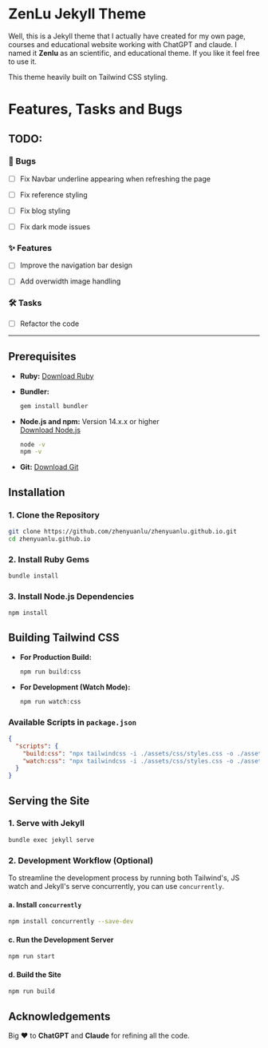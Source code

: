 # ZenLu  Jekyll Theme

Well, this is a Jekyll theme that I actually have created for my own page, courses and educational website working with ChatGPT and claude. I named it **Zenlu** as an scientific, and educational theme. If you like it feel free to use it.

This theme heavily built on Tailwind CSS styling. 

# Features, Tasks and Bugs

## TODO:

### &#128029; Bugs
- [ ] Fix Navbar underline appearing when refreshing the page 
- [ ] Fix reference styling 
- [ ] Fix blog styling 
- [ ] Fix dark mode issues 


### &#10024; Features
- [ ] Improve the navigation bar design 
- [ ] Add overwidth image handling 


###  &#128736; Tasks
- [ ] Refactor the code 


---

## Prerequisites

- **Ruby:** 
  [Download Ruby](https://www.ruby-lang.org/en/downloads/)

- **Bundler:**

  ```bash
  gem install bundler
  ```

- **Node.js and npm:** Version 14.x.x or higher  
  [Download Node.js](https://nodejs.org/)  

  ```bash
  node -v
  npm -v
  ```

- **Git:** 
  [Download Git](https://git-scm.com/downloads)

## Installation

### 1. Clone the Repository

```bash
git clone https://github.com/zhenyuanlu/zhenyuanlu.github.io.git
cd zhenyuanlu.github.io
```

### 2. Install Ruby Gems

```bash
bundle install
```

### 3. Install Node.js Dependencies

```bash
npm install
```

## Building Tailwind CSS

- **For Production Build:**
  ```bash
  npm run build:css
  ```

- **For Development (Watch Mode):**
  ```bash
  npm run watch:css
  ```

### Available Scripts in `package.json`

```json
{
  "scripts": {
    "build:css": "npx tailwindcss -i ./assets/css/styles.css -o ./assets/css/styles.css --minify",
    "watch:css": "npx tailwindcss -i ./assets/css/styles.css -o ./assets/css/styles.css --watch"
  }
}
```

## Serving the Site


### 1. Serve with Jekyll

```bash
bundle exec jekyll serve
```

### 2. Development Workflow (Optional)

To streamline the development process by running both Tailwind's, JS watch and Jekyll's serve concurrently, you can use `concurrently`.

#### a. Install `concurrently`
```bash
npm install concurrently --save-dev
```

#### c. Run the Development Server

```bash
npm run start
```

#### d. Build the Site
```bash
npm run build
```


## Acknowledgements

Big &#10084; to **ChatGPT** and **Claude** for refining all the code. 
